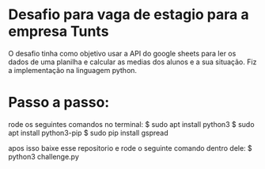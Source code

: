 # Desafio para vaga de estagio para a empresa Tunts

O desafio tinha como objetivo usar a API do google sheets para ler os dados de uma planilha e calcular as medias dos alunos e a sua situação.
Fiz a implementação na linguagem python.


# Passo a passo:

rode os seguintes comandos no terminal:
    $ sudo apt install python3
    $ sudo apt install python3-pip
    $ sudo pip install gspread

apos isso baixe esse repositorio e rode o seguinte comando dentro dele:
    $ python3 challenge.py 


